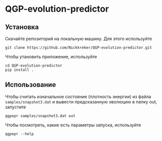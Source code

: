 # QGP-evolution-predictor

## Установка
Скачайте репозиторий на локальную машину. Для этого используйте
```
git clone https://github.com/Nickkreker/QGP-evolution-predictor.git
```

Чтобы утановить приложение, используйте
```
cd QGP-evolution-predictor
pip install .
```

## Использование
Чтобы считать изначальное состояние (плотность энергии) из файла ```samples/snapshot3.dat``` и вывести предсказанную эволюцию в папку out, запустите
```
qgpepr samples/snapshot3.dat out
```

Чтобы посмотреть, какие есть параметры запуска, используйте
```
qgpepr --help
```
